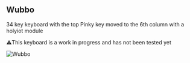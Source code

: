 ## Wubbo
34 key keyboard with the top Pinky key moved to the 6th column with a holyiot module

⚠️This keyboard is a work in progress and has not been tested yet

![Wubbo](Wubbo.png)
